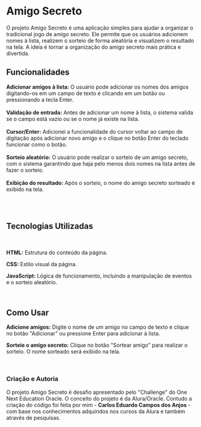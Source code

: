 <h1>Amigo Secreto</h1>
<p>O projeto Amigo Secreto é uma aplicação simples para ajudar a organizar o tradicional jogo de amigo secreto. Ele permite que os usuários adicionem nomes à lista, realizem o sorteio de forma aleatória e visualizem o resultado na tela. A ideia é tornar a organização do amigo secreto mais prática e divertida.</p>

<h2>Funcionalidades </h2>
<p><b>Adicionar amigos à lista:</b> O usuário pode adicionar os nomes dos amigos digitando-os em um campo de texto e clicando em um botão ou pressionando a tecla Enter.</br></br>
<b>Validação de entrada:</b> Antes de adicionar um nome à lista, o sistema valida se o campo está vazio ou se o nome já existe na lista.</br></br>
<b>Cursor/Enter:</b> Adicionei a funcionalidade do cursor voltar ao campo de digitação após adicionar novo amigo e o clique no botão Enter do teclado funcionar como o botão.</br></br>
<b>Sorteio aleatório:</b> O usuário pode realizar o sorteio de um amigo secreto, com o sistema garantindo que haja pelo menos dois nomes na lista antes de fazer o sorteio.</br></br>
<b>Exibição do resultado:</b> Após o sorteio, o nome do amigo secreto sorteado é exibido na tela.</p></br></br>

<h2>Tecnologias Utilizadas</h2>
</br>
<p><b>HTML:</b> Estrutura do conteúdo da página.</p>
<p><b>CSS:</b> Estilo visual da página.</p>
<p><b>JavaScript:</b> Lógica de funcionamento, incluindo a manipulação de eventos e o sorteio aleatório.</p>
</br>
<h2>Como Usar</h2>
<p><b>Adicione amigos:</b> Digite o nome de um amigo no campo de texto e clique no botão "Adicionar" ou pressione Enter para adicionar à lista.</p>
<p><b>Sorteie o amigo secreto:</b> Clique no botão "Sortear amigo" para realizar o sorteio. O nome sorteado será exibido na tela.</p>
</br>
<h3>Criação e Autoria</h3>
<p>O projeto Amigo Secreto é desafio apresentado pelo "Challenge" do One Next Education Oracle. O conceito do projeto é da Alura/Oracle. Contudo a criação do código foi feita por mim - <b>Carlos Eduardo Campos dos Anjos</b> - com base nos conhecimentos adquiridos nos cursos da Alura e também através de pesquisas.</p>
